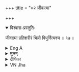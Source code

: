 +++
title = "०२ जीवात्मा"

+++
<details open><summary>विश्वास-प्रस्तुतिः</summary>

जीवात्मा प्रतिशरीरं भिन्नो विभुर्नित्यश्च ॥ १७॥
</details>

<details><summary>Eng A</summary>

Individual self is different in each body, all pervasive and eternal.
</details>

<details><summary>मूलम्</summary>

जीवात्मा प्रतिशरीरं भिन्नो विभुर्नित्यश्च ॥ १७॥
</details>

<details><summary>दीपिका</summary>

जीवस्य लक्षणमाह **जीव इति**।  
सुखाद्य्-आश्रयत्वं जीव-लक्षणम्।  

ननु ""मनुष्योऽहं ब्राह्मणोऽहम्" इत्यादौ  
सर्वत्राहं-प्रत्यये शरीरस्यैव विषयत्वाच्  
छरीरमेवात्मे"ति चेत् न।  
शरीरस्यात्मत्वे करपादादि-नाशे शरीर-नाशाद् आत्मनोऽपि नाश-प्रसङ्गात्।  

नापीन्द्रियाणाम् आत्मत्वम्,  
"योऽहं घटम् अद्राक्षं, सोऽहम् इदानीं स्पृशामि" इत्य् अनुसन्धानाभाव-प्रसङ्गात्,  
अन्यानुभूतेऽर्थे अन्यस्यानुसन्धानायोगात्। 

तस्माद् देहेन्द्रिय-व्यतिरेको जीवः  
सुखदुःखादि-वैचित्र्यात् प्रतिशरीरं भिन्नः।  

स च न परमाणुः -  
सर्व-शरीर-व्यापि-सुखाद्य्-अनुपलब्धि-प्रसङ्गात्।  

न मध्यम-परिमाणवान् -  
तथा सति अनित्यत्व-प्रसङ्गेन कृत-हानाकृताभ्यागम-प्रसङ्गात्।  

तस्मान् नित्यो विभुर् जीवः।
</details>

<details><summary>VN Jha</summary>

Living beings on the other hand are many, distinct with each body, all-pervading and eternal. 
</details>
